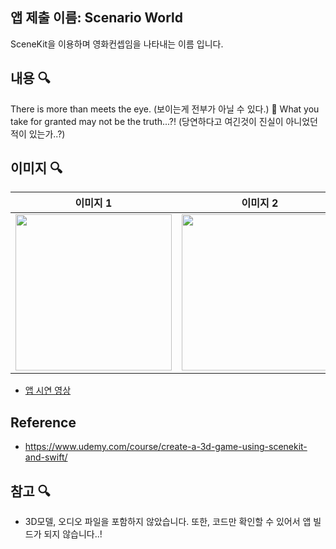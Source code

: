 
## 앱 제출 이름: Scenario World
SceneKit을 이용하며 영화컨셉임을 나타내는 이름 입니다.
## 내용 🔍 
There is more than meets the eye. (보이는게 전부가 아닐 수 있다.) 🫣 
What you take for granted may not be the truth...?! (당연하다고 여긴것이 진실이 아니었던 적이 있는가..?)



## 이미지 🔍

| 이미지 1 | 이미지 2 | 이미지 3 | 이미지 4 |
|------------|-------------|-------------|-------------|
| <img src="https://user-images.githubusercontent.com/77485339/189519959-be24f7f0-b540-4957-a13a-52140c3457fb.png" width="250"> | <img src="https://user-images.githubusercontent.com/77485339/189520082-607f6300-7bbb-4bfb-a6b3-7bc647680631.png" width="250"> | <img src="https://user-images.githubusercontent.com/77485339/189520650-a0f82208-8c12-4c43-bca0-84596053bbc0.png" width="250"> |<img src="https://user-images.githubusercontent.com/77485339/189520676-5098af95-8360-455a-89a8-74a11b5d95c5.png" width="250"> |


- [앱 시연 영상](https://www.youtube.com/watch?v=3iZQ1FoaM1c)


## Reference

- https://www.udemy.com/course/create-a-3d-game-using-scenekit-and-swift/ 

## 참고 🔍
- 3D모델, 오디오 파일을 포함하지 않았습니다. 또한, 코드만 확인할 수 있어서 앱 빌드가 되지 않습니다..!
